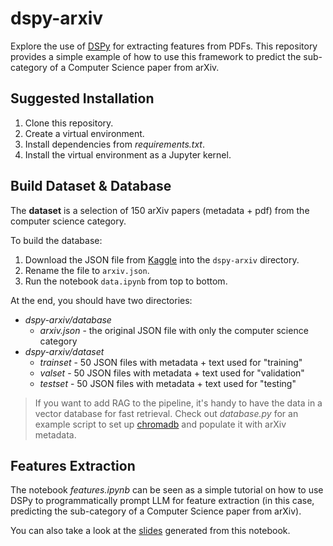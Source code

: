 # dspy-arxiv

Explore the use of [DSPy](https://github.com/stanfordnlp/dspy) for extracting features from PDFs.
This repository provides a simple example of how to use this framework to predict the sub-category of a Computer Science paper from arXiv.

## Suggested Installation

1. Clone this repository.
2. Create a virtual environment.
3. Install dependencies from *requirements.txt*.
4. Install the virtual environment as a Jupyter kernel.

## Build Dataset & Database

The **dataset** is a selection of 150 arXiv papers (metadata + pdf) from the computer science category.

To build the database:

1. Download the JSON file from [Kaggle](https://www.kaggle.com/datasets/Cornell-University/arxiv) into the `dspy-arxiv` directory.
2. Rename the file to `arxiv.json`.
3. Run the notebook `data.ipynb` from top to bottom.

At the end, you should have two directories:
- *dspy-arxiv/database*
  - *arxiv.json* - the original JSON file with only the computer science category
- *dspy-arxiv/dataset*
  - *trainset* - 50 JSON files with metadata + text used for "training"
  - *valset* - 50 JSON files with metadata + text used for "validation"
  - *testset* - 50 JSON files with metadata + text used for "testing"

> If you want to add RAG to the pipeline, it's handy to have the data in a vector database for fast retrieval.
> Check out *database.py* for an example script to set up [chromadb](https://docs.trychroma.com/) and populate it with arXiv metadata.

## Features Extraction

The notebook *features.ipynb* can be seen as a simple tutorial on how to use DSPy to programmatically prompt LLM for feature extraction (in this case, predicting the sub-category of a Computer Science paper from arXiv).

You can also take a look at the [slides](https://s1m0n38.github.io/dspy-arxiv/#/) generated from this notebook.
